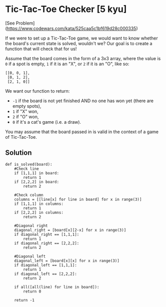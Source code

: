 # Tic-Tac-Toe Checker [5 kyu]

[See Problem] (https://www.codewars.com/kata/525caa5c1bf619d28c000335)


If we were to set up a Tic-Tac-Toe game, we would want to know whether the board's current state is solved, wouldn't we? Our goal is to create a function that will check that for us!

Assume that the board comes in the form of a 3x3 array, where the value is `0` if a spot is empty, `1` if it is an "X", or `2` if it is an "O", like so:
```
[[0, 0, 1],
 [0, 1, 2],
 [2, 1, 0]]
```
We want our function to return:

- `-1` if the board is not yet finished AND no one has won yet (there are empty spots),
- `1` if "X" won,
- `2` if "O" won,
- `0` if it's a cat's game (i.e. a draw).

You may assume that the board passed in is valid in the context of a game of Tic-Tac-Toe.

## Solution

```
def is_solved(board):
    #Check line
    if [1,1,1] in board:
        return 1
    if [2,2,2] in board:
        return 2
    
    #Check column
    columns = [[line[x] for line in board] for x in range(3)]
    if [1,1,1] in columns:
        return 1
    if [2,2,2] in columns:
        return 2
    
    #Diagonal right
    diagonal_right = [board[x][2-x] for x in range(3)]
    if diagonal_right == [1,1,1]:
        return 1
    if diagonal_right == [2,2,2]:
        return 2
    
    #Diagonal left
    diagonal_left = [board[x][x] for x in range(3)]
    if diagonal_left == [1,1,1]:
        return 1
    if diagonal_left == [2,2,2]:
        return 2
    
    if all([all(line) for line in board]):
        return 0
    
    return -1
```